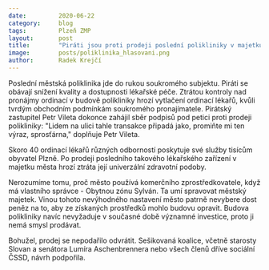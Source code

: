 ```yaml
---
date:         2020-06-22
category:     blog
tags:         Plzeň ZMP
layout:       post
title:        "Piráti jsou proti prodeji poslední polikliniky v majetku města" 
image:        posts/poliklinika_hlasovani.png
author:       Radek Krejčí
---
```


Poslední městská poliklinika jde do rukou soukromého subjektu. Piráti se obávají snížení kvality a dostupnosti lékařské péče. Ztrátou kontroly nad pronájmy ordinací v budově polikliniky hrozí vytlačení ordinací lékařů, kvůli tvrdým obchodním podmínkám soukromého pronajímatele. Pirátský zastupitel Petr Vileta dokonce zahájil sběr podpisů pod petici proti prodeji polikliniky: "Lidem na ulici tahle transakce připadá jako, promiňte mi ten výraz, sprosťárna," doplňuje Petr Vileta.

Skoro 40 ordinací lékařů různých odborností poskytuje své služby tisícům obyvatel Plzně. Po prodeji posledního takového lékařského zařízení v majetku města hrozí ztráta její univerzální zdravotní podoby.

Nerozumíme tomu, proč město používá komerčního zprostředkovatele, když má vlastního správce - Obytnou zónu Sylván. Ta umí spravovat městský majetek. Vinou tohoto nevýhodného nastavení město patrně nevybere dost peněz na to, aby ze získaných prostředků mohlo budovu opravit. Budova polikliniky navíc nevyžaduje v současné době významné investice, proto ji nemá smysl prodávat.

Bohužel, prodej se nepodařilo odvrátit. Sešikovaná koalice, včetně starosty Slovan a senátora Lumíra Aschenbrennera nebo všech členů dříve sociální ČSSD, návrh podpořila.
